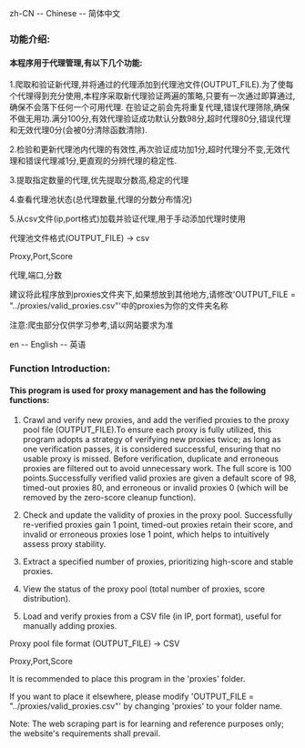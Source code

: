 zh-CN  --  Chinese  -- 简体中文

### 功能介绍:

#### 本程序用于代理管理,有以下几个功能:

1.爬取和验证新代理,并将通过的代理添加到代理池文件(OUTPUT_FILE).为了使每个代理得到充分使用,本程序采取新代理验证两遍的策略,只要有一次通过即算通过,确保不会落下任何一个可用代理.
    在验证之前会先将重复代理,错误代理筛除,确保不做无用功.满分100分,有效代理验证成功默认分数98分,超时代理80分,错误代理和无效代理0分(会被0分清除函数清除).
    
2.检验和更新代理池内代理的有效性,再次验证成功加1分,超时代理分不变,无效代理和错误代理减1分,更直观的分辨代理的稳定性.

3.提取指定数量的代理,优先提取分数高,稳定的代理

4.查看代理池状态(总代理数量,代理的分数分布情况)

5.从csv文件(ip,port格式)加载并验证代理,用于手动添加代理时使用

代理池文件格式(OUTPUT_FILE) -> csv

Proxy,Port,Score

代理,端口,分数

建议将此程序放到proxies文件夹下,如果想放到其他地方,请修改'OUTPUT_FILE = "../proxies/valid_proxies.csv"'中的proxies为你的文件夹名称

注意:爬虫部分仅供学习参考,请以网站要求为准

en  -- English  --  英语

### Function Introduction:

#### This program is used for proxy management and has the following functions:

1. Crawl and verify new proxies, and add the verified proxies to the proxy pool file (OUTPUT_FILE).To ensure each proxy is fully utilized, 
    this program adopts a strategy of verifying new proxies twice; as long as one verification passes, it is considered successful, ensuring that no usable proxy is missed.
    Before verification, duplicate and erroneous proxies are filtered out to avoid unnecessary work. 
    The full score is 100 points.Successfully verified valid proxies are given a default score of 98, timed-out proxies 80, 
    and erroneous or invalid proxies 0 (which will be removed by the zero-score cleanup function).
   
2. Check and update the validity of proxies in the proxy pool. Successfully re-verified proxies gain 1 point, timed-out proxies retain their score,
    and invalid or erroneous proxies lose 1 point, which helps to intuitively assess proxy stability.
   
3. Extract a specified number of proxies, prioritizing high-score and stable proxies.
 
4. View the status of the proxy pool (total number of proxies, score distribution).
   
5. Load and verify proxies from a CSV file (in IP, port format), useful for manually adding proxies.

Proxy pool file format (OUTPUT_FILE) -> CSV

Proxy,Port,Score

It is recommended to place this program in the 'proxies' folder. 

If you want to place it elsewhere, please modify 'OUTPUT_FILE = "../proxies/valid_proxies.csv"' by changing 'proxies' to your folder name.

Note: The web scraping part is for learning and reference purposes only; the website's requirements shall prevail.
